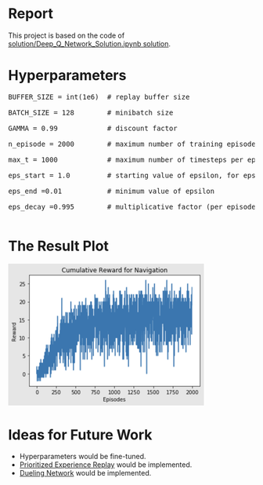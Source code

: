 # Report
This project is based on the code of [solution/Deep_Q_Network_Solution.ipynb solution](https://github.com/udacity/deep-reinforcement-learning/tree/master/dqn/solution).

# Hyperparameters
<pre>
BUFFER_SIZE = int(1e6)  # replay buffer size </br>
BATCH_SIZE = 128        # minibatch size </br>
GAMMA = 0.99            # discount factor </br>
n_episode = 2000        # maximum number of training episodes</br>
max_t = 1000            # maximum number of timesteps per episode</br>
eps_start = 1.0         # starting value of epsilon, for epsilon-greedy action selection</br>
eps_end =0.01           # minimum value of epsilon</br>
eps_decay =0.995        # multiplicative factor (per episode) for decreasing epsilon</br>
</pre>

# The Result Plot
<img src="https://github.com/SoanKim/DQN-Banana-Navigation/blob/main/reward_plot.png" width="400">

# Ideas for Future Work
* Hyperparameters would be fine-tuned.
* [Prioritized Experience Replay](https://arxiv.org/abs/1511.05952) would be implemented. 
* [Dueling Network](https://arxiv.org/pdf/1511.06581.pdf) would be implemented. 
